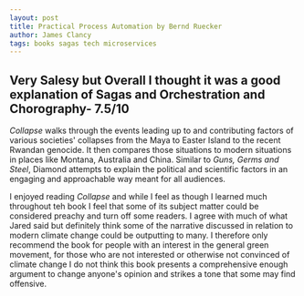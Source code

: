 ```yaml
---
layout: post
title: Practical Process Automation by Bernd Ruecker
author: James Clancy
tags: books sagas tech microservices
---
```


## Very Salesy but Overall I thought it was a good explanation of Sagas and Orchestration and Chorography- 7.5/10

_Collapse_ walks through the events leading up to and contributing factors of various societies' collapses from the Maya to Easter Island to the recent Rwandan genocide. It then compares those situations to modern situations in places like Montana, Australia and China. Similar to _Guns, Germs and Steel_, Diamond attempts to explain the political and scientific factors in an engaging and approachable way meant for all audiences. 

I enjoyed reading _Collapse_ and while I feel as though I learned much throughout teh book I feel that some of its subject matter could be considered preachy and turn off some readers. I agree with much of what Jared said but definitely think some of the narrative discussed in relation to modern climate change could be outputting to many. I therefore only recommend the book for people with an interest in the general green movement, for those who are not interested or otherwise not convinced of climate change I do not think this book presents a comprehensive enough argument to change anyone's opinion and strikes a tone that some may find offensive.